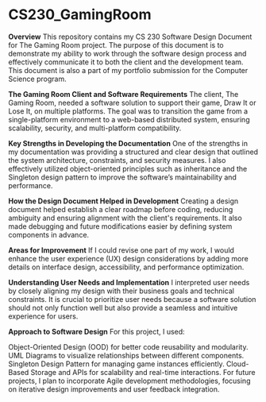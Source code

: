 # CS230_GamingRoom
**Overview**
This repository contains my CS 230 Software Design Document for The Gaming Room project. The purpose of this document is to demonstrate my ability to work through the software design process and effectively communicate it to both the client and the development team. This document is also a part of my portfolio submission for the Computer Science program.

**The Gaming Room Client and Software Requirements**
The client, The Gaming Room, needed a software solution to support their game, Draw It or Lose It, on multiple platforms. The goal was to transition the game from a single-platform environment to a web-based distributed system, ensuring scalability, security, and multi-platform compatibility.

**Key Strengths in Developing the Documentation**
One of the strengths in my documentation was providing a structured and clear design that outlined the system architecture, constraints, and security measures. I also effectively utilized object-oriented principles such as inheritance and the Singleton design pattern to improve the software’s maintainability and performance.

**How the Design Document Helped in Development**
Creating a design document helped establish a clear roadmap before coding, reducing ambiguity and ensuring alignment with the client's requirements. It also made debugging and future modifications easier by defining system components in advance.

**Areas for Improvement**
If I could revise one part of my work, I would enhance the user experience (UX) design considerations by adding more details on interface design, accessibility, and performance optimization.

**Understanding User Needs and Implementation**
I interpreted user needs by closely aligning my design with their business goals and technical constraints. It is crucial to prioritize user needs because a software solution should not only function well but also provide a seamless and intuitive experience for users.

**Approach to Software Design**
For this project, I used:

Object-Oriented Design (OOD) for better code reusability and modularity.
UML Diagrams to visualize relationships between different components.
Singleton Design Pattern for managing game instances efficiently.
Cloud-Based Storage and APIs for scalability and real-time interactions.
For future projects, I plan to incorporate Agile development methodologies, focusing on iterative design improvements and user feedback integration.
